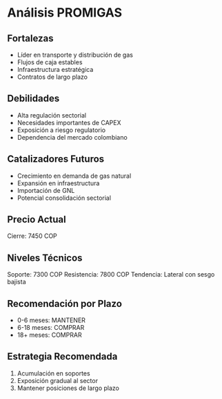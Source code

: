 # Análisis PROMIGAS

## Fortalezas

- Líder en transporte y distribución de gas
- Flujos de caja estables
- Infraestructura estratégica
- Contratos de largo plazo

## Debilidades

- Alta regulación sectorial
- Necesidades importantes de CAPEX
- Exposición a riesgo regulatorio
- Dependencia del mercado colombiano

## Catalizadores Futuros

- Crecimiento en demanda de gas natural
- Expansión en infraestructura
- Importación de GNL
- Potencial consolidación sectorial

## Precio Actual

Cierre: 7450 COP

## Niveles Técnicos

Soporte: 7300 COP
Resistencia: 7800 COP
Tendencia: Lateral con sesgo bajista

## Recomendación por Plazo

- 0-6 meses: MANTENER
- 6-18 meses: COMPRAR
- 18+ meses: COMPRAR

## Estrategia Recomendada

1. Acumulación en soportes
2. Exposición gradual al sector
3. Mantener posiciones de largo plazo

